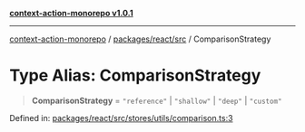 [**context-action-monorepo v1.0.1**](../../../../README.md)

***

[context-action-monorepo](../../../../README.md) / [packages/react/src](../README.md) / ComparisonStrategy

# Type Alias: ComparisonStrategy

> **ComparisonStrategy** = `"reference"` \| `"shallow"` \| `"deep"` \| `"custom"`

Defined in: [packages/react/src/stores/utils/comparison.ts:3](https://github.com/mineclover/context-action/blob/2861d61b4b5d930e9e7f5277983455dc296dc859/packages/react/src/stores/utils/comparison.ts#L3)
